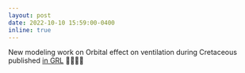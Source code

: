 ```yaml
---
layout: post
date: 2022-10-10 15:59:00-0400
inline: true
---
```



New modeling work on Orbital effect on ventilation during Cretaceous published [in GRL](https://agupubs.onlinelibrary.wiley.com/doi/epdf/10.1029/2022GL099830) 🌊👩🏾‍💻
